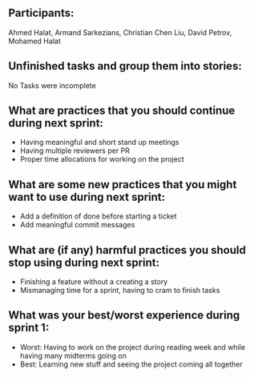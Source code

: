 ## Participants:
Ahmed Halat, Armand Sarkezians, Christian Chen Liu, David Petrov, Mohamed Halat

## Unfinished tasks and group them into stories:
No Tasks were incomplete

## What are practices that you should continue during next sprint:
 - Having meaningful and short stand up meetings
 - Having multiple reviewers per PR
 - Proper time allocations for working on the project

## What are some new practices that you might want to use during next sprint:
- Add a definition of done before starting a ticket
- Add meaningful commit messages

## What are (if any) harmful practices you should stop using during next sprint:
- Finishing a feature without a creating a story
- Mismanaging time for a sprint, having to cram to finish tasks

## What was your best/worst experience during sprint 1:
- Worst: Having to work on the project during reading week and while having many midterms going on
- Best: Learning new stuff and seeing the project coming all together
